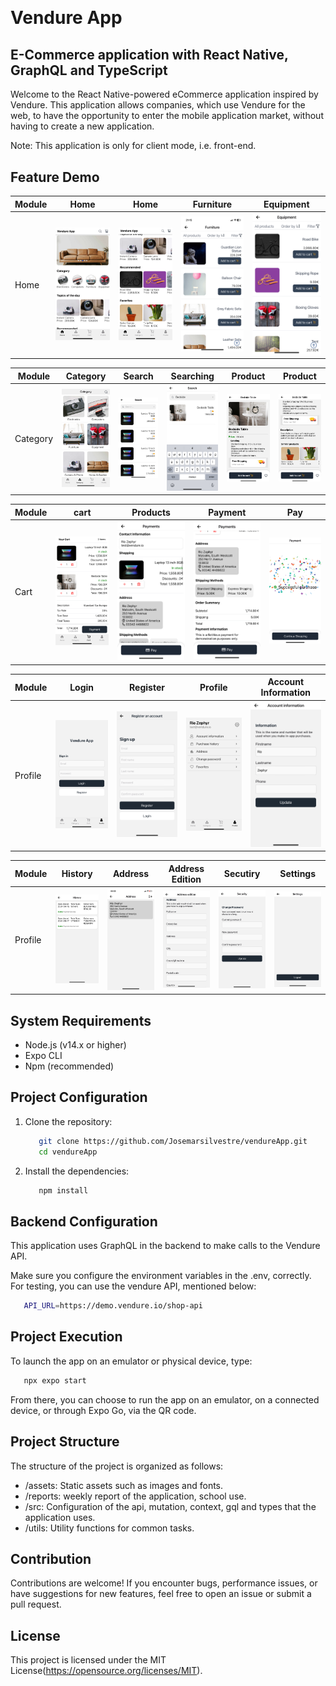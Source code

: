 <h1 style="margin: 30px 0 30px; font-weight: bold;">Vendure App</h1>
<h2>E-Commerce application with React Native, GraphQL and TypeScript</h4>

Welcome to the React Native-powered eCommerce application inspired by Vendure.
This application allows companies, which use Vendure for the web, to have the opportunity to enter the mobile application market, without having to create a new application.

Note: This application is only for client mode, i.e. front-end.

## Feature Demo
| Module | Home                                                                                        | Home                                                                                       | Furniture                                                                                        |Equipment                                                                                 |
| ------ | ---------------------------------------------------------------------------------------------- | ---------------------------------------------------------------------------------------------- | ---------------------------------------------------------------------------------------------- | ---------------------------------------------------------------------------------------------- |
| Home   | <img src="assets/feature_demo/Home/home.png" alt="Home" width="200"/> | <img src="assets/feature_demo/Home/home2.png" alt="Home2" width="200"/> | <img src="assets/feature_demo/Home/category_furniture.png" alt="Furniture" width="190"/> | <img src="assets/feature_demo/Home/category_equipment.png" alt="Equipment" width="200"/> |

| Module | Category                                                                                        | Search                                                                                       | Searching                                                                                        | Product                                                                                        |Product                                                                                 |
| ------ | ---------------------------------------------------------------------------------------------- | ---------------------------------------------------------------------------------------------- | ---------------------------------------------------------------------------------------------- | ---------------------------------------------------------------------------------------------- | ---------------------------------------------------------------------------------------------- |
| Category   | <img src="assets/feature_demo/Category/Category.png" alt="Category" width="200"/> | <img src="assets/feature_demo/Category/Button_search.png" alt="Button_search" width="200"/> | <img src="assets/feature_demo/Category/Searching.png" alt="Searching" width="200"/> | <img src="assets/feature_demo/Category/Product.png" alt="Product" width="200"/> | <img src="assets/feature_demo/Category/Similar.png" alt="Similar" width="200"/> |

| Module | cart                                                                                        | Products                                                                                       | Payment                                                                                        |Pay                                                                                 |
| ------ | ---------------------------------------------------------------------------------------------- | ---------------------------------------------------------------------------------------------- | ---------------------------------------------------------------------------------------------- | ---------------------------------------------------------------------------------------------- |
| Cart   | <img src="assets/feature_demo/Cart/Cart.png" alt="Cart" width="200"/> | <img src="assets/feature_demo/Cart/Payment_.png" alt="Payment_" width="200"/> | <img src="assets/feature_demo/Cart/Payment2.png" alt="Payment2" width="200"/> | <img src="assets/feature_demo/Cart/Pay.png" alt="Pay" width="200"/> |

| Module | Login                                                                                        | Register                                                                                       | Profile                                                                                        |Account Information                                                                                 |
| ------ | ---------------------------------------------------------------------------------------------- | ---------------------------------------------------------------------------------------------- | ---------------------------------------------------------------------------------------------- | ---------------------------------------------------------------------------------------------- |
| Profile   | <img src="assets/feature_demo/Profile/Login.png" alt="Login" width="200"/> | <img src="assets/feature_demo/Profile/Register_.png" alt="png" width="200"/> | <img src="assets/feature_demo/Profile/Profile_.png" alt="Profile_" width="200"/> | <img src="assets/feature_demo/Profile/Profile2.png" alt="Profile2" width="200"/> |

| Module | History                                                                                        | Address                                                                                       | Address Edition                                                                                        |Secutiry                                                                                 |Settings                                                                                 |
| ------ | ---------------------------------------------------------------------------------------------- | ---------------------------------------------------------------------------------------------- | ---------------------------------------------------------------------------------------------- | ---------------------------------------------------------------------------------------------- | ---------------------------------------------------------------------------------------------- |
| Profile   | <img src="assets/feature_demo/Profile/Profile3.png" alt="Profile3" width="200"/> | <img src="assets/feature_demo/Profile/Profile4.png" alt="Profile4" width="200"/> | <img src="assets/feature_demo/Profile/Profile5.png" alt="Profile5" width="200"/> | <img src="assets/feature_demo/Profile/Profile6.png" alt="Profile6" width="200"/> | <img src="assets/feature_demo/Profile/Profile7.png" alt="Profile7" width="200"/> |


## System Requirements
   - Node.js (v14.x or higher)
   - Expo CLI
   - Npm (recommended)

## Project Configuration

1. Clone the repository:

   ```bash
      git clone https://github.com/Josemarsilvestre/vendureApp.git
      cd vendureApp
   ```
2. Install the dependencies:

   ```bash
      npm install
   ```
## Backend Configuration

This application uses GraphQL in the backend to make calls to the Vendure API.

Make sure you configure the environment variables in the .env, correctly. For testing, you can use the vendure API, mentioned below:

   ```bash
      API_URL=https://demo.vendure.io/shop-api
   ```

## Project Execution

To launch the app on an emulator or physical device, type:

   ```bash
      npx expo start
   ```

From there, you can choose to run the app on an emulator, on a connected device, or through Expo Go, via the QR code.

## Project Structure

The structure of the project is organized as follows:

   - /assets: Static assets such as images and fonts.
   - /reports: weekly report of the application, school use.
   - /src: Configuration of the api, mutation, context, gql and types that the application uses.
   - /utils: Utility functions for common tasks.

## Contribution
Contributions are welcome! If you encounter bugs, performance issues, or have suggestions for new features, feel free to open an issue or submit a pull request.

## License
This project is licensed under the MIT License(https://opensource.org/licenses/MIT).
